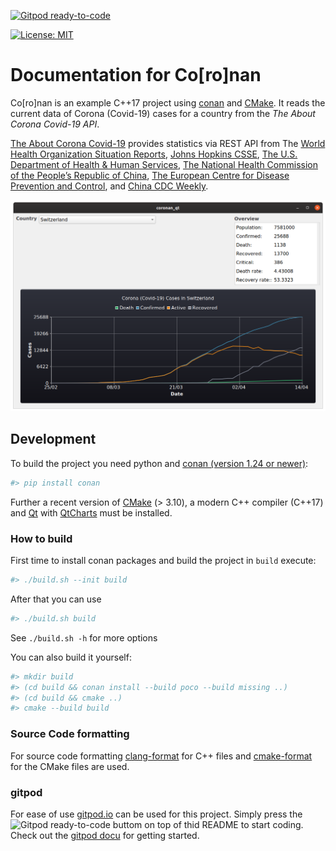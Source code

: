 [![Gitpod ready-to-code](https://img.shields.io/badge/Gitpod-ready--to--code-blue?logo=gitpod)](https://gitpod.io/#https://github.com/bbvch-academy/CleanCpp.Academy.Coronan)

[![License: MIT](https://img.shields.io/badge/License-MIT-yellow.svg)](https://opensource.org/licenses/MIT)


# Documentation for Co[ro]nan

Co[ro]nan is an example C++17 project using [conan](https://conan.io/) and [CMake](https://cmake.org/).
It reads the current data of Corona (Covid-19) cases for a country from the _The About Corona Covid-19 API_. 

[The About Corona Covid-19](https://about-corona.net/documentation) provides statistics via REST API from The [World Health Organization Situation Reports](https://www.who.int/emergencies/diseases/novel-coronavirus-2019/situation-reports), [Johns Hopkins CSSE](https://coronavirus.jhu.edu/map.html), [The U.S. Department of Health & Human Services](https://www.hhs.gov/), [The National Health Commission of the People’s Republic of China](http://en.nhc.gov.cn/), [The European Centre for Disease Prevention and Control](https://www.ecdc.europa.eu/en), and [China CDC Weekly](http://weekly.chinacdc.cn/news/TrackingtheEpidemic.htm).

![Screenshot of the qt application](docs/images/Screenshot-qt.png)

## Development

To build the project you need python and [conan (version 1.24 or newer)](https://conan.io/):
```bash
#> pip install conan
```
Further a recent version of [CMake](https://cmake.org/) (> 3.10), a modern C++ compiler (C++17) and [Qt](https://www.qt.io/) with [QtCharts](https://doc.qt.io/qt-5/qtcharts-index.html) must be installed.

### How to build
First time to install conan packages and build the project in `build` execute:
```bash
#> ./build.sh --init build
```
After that you can use 
```bash
#> ./build.sh build
```

See `./build.sh -h` for more options

You can also build it yourself:
```bash
#> mkdir build
#> (cd build && conan install --build poco --build missing ..)
#> (cd build && cmake ..)
#> cmake --build build
```
### Source Code formatting
For source code formatting [clang-format](https://clang.llvm.org/docs/ClangFormat.html) for C++ files and [cmake-format](https://pypi.org/project/cmake-format/) for the CMake files are used.

### gitpod
For ease of use [gitpod.io](https://www.gitpod.io/) can be used for this project. Simply press the ![Gitpod ready-to-code](https://img.shields.io/badge/Gitpod-ready--to--code-blue?logo=gitpod) buttom on top of thid README to start coding. Check out the [gitpod docu](https://www.gitpod.io/docs/getting-started/) for getting started.